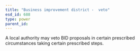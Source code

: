 ```yaml
---
title: "Business improvement district -  veto"
esd_id: 688
type: power
parent_id:  
---
```


A local authority may veto BID proposals in certain prescribed circumstances taking certain prescribed steps.

